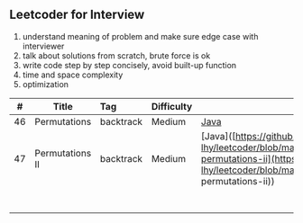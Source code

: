 ## Leetcoder for Interview

1. understand meaning of problem and make sure edge case with interviewer
2. talk about solutions from scratch, brute force is ok
3. write code step by step concisely, avoid built-up function
4. time and space complexity
5. optimization



| #    | Title           | Tag       | Difficulty | Solution                                                     |
| ---- | --------------- | :-------- | ---------- | ------------------------------------------------------------ |
| 46   | Permutations    | backtrack | Medium     | [Java](https://github.com/Leon-lhy/leetcoder/blob/master/backtrack/46.%20Permutations.md) |
| 47   | Permutations II | backtrack | Medium     | [Java]([https://github.com/Leon-lhy/leetcoder/blob/master/backtrack/47.%20Permutations%20II.md#47-permutations-ii](https://github.com/Leon-lhy/leetcoder/blob/master/backtrack/47. Permutations II.md#47-permutations-ii)) |
|      |                 |           |            |                                                              |
|      |                 |           |            |                                                              |
|      |                 |           |            |                                                              |
|      |                 |           |            |                                                              |
|      |                 |           |            |                                                              |
|      |                 |           |            |                                                              |
|      |                 |           |            |                                                              |

